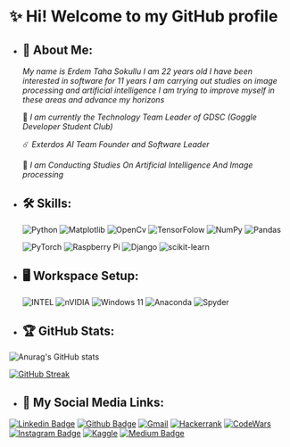 
# ✨ Hi! Welcome to my GitHub profile

- ## **📖 About Me:**
 
  *My name is Erdem Taha Sokullu I am 22 years old I have been interested in software for 11 years I am carrying out studies on image processing and artificial           intelligence I am trying to improve myself in these areas and advance my horizons*

  💫 *I am currently the Technology Team Leader of GDSC (Goggle Developer Student Club)*

  ☄️ *Exterdos AI Team Founder and Software Leader*
  
  🚀 *I am Conducting Studies On Artificial Intelligence And Image processing*
   
- ## **🛠️ Skills:**
  
   ![Python](https://img.shields.io/badge/python-3670A0?style=for-the-badge&logo=python&logoColor=ffdd54)
   ![Matplotlib](https://img.shields.io/badge/Matplotlib-%23ffffff.svg?style=for-the-badge&logo=Matplotlib&logoColor=black)
   ![OpenCv](https://img.shields.io/badge/OpenCV-27338e?style=for-the-badge&logo=OpenCV&logoColor=white) 
   ![TensorFolow](https://img.shields.io/badge/TensorFlow-FF6F00?style=for-the-badge&logo=tensorflow&logoColor=white)
   ![NumPy](https://img.shields.io/badge/numpy-%23013243.svg?style=for-the-badge&logo=numpy&logoColor=white)
   ![Pandas](https://img.shields.io/badge/pandas-%23150458.svg?style=for-the-badge&logo=pandas&logoColor=white)
   
   
   ![PyTorch](https://img.shields.io/badge/PyTorch-%23EE4C2C.svg?style=for-the-badge&logo=PyTorch&logoColor=white)
   ![Raspberry Pi](https://img.shields.io/badge/-RaspberryPi-C51A4A?style=for-the-badge&logo=Raspberry-Pi)
   ![Django](https://img.shields.io/badge/django-%23092E20.svg?style=for-the-badge&logo=django&logoColor=white)
   ![scikit-learn](https://img.shields.io/badge/scikit--learn-%23F7931E.svg?style=for-the-badge&logo=scikit-learn&logoColor=white)
   
- ## **🖥️ Workspace Setup:**
  ![INTEL](https://img.shields.io/badge/Intel%20Core_i5_10th-0071C5?style=for-the-badge&logo=intel&logoColor=white)
  ![nVIDIA](https://img.shields.io/badge/nVIDIA-%2376B900.svg?style=for-the-badge&logo=nVIDIA&logoColor=white)
  ![Windows 11](https://img.shields.io/badge/Windows%2011-%230079d5.svg?style=for-the-badge&logo=Windows%2011&logoColor=white)
  ![Anaconda](https://img.shields.io/badge/Anaconda-%2344A833.svg?style=for-the-badge&logo=anaconda&logoColor=white)
  ![Spyder](https://img.shields.io/badge/Spyder-838485?style=for-the-badge&logo=spyder%20ide&logoColor=maroon)
- ## **🏆 GitHub Stats:**
![Anurag's GitHub stats](https://github-readme-stats.vercel.app/api?username=Prometheussx&show_icons=true&theme=radical)
 
[![GitHub Streak](https://streak-stats.demolab.com?user=Prometheussx&date_format=j%20M%5B%20Y%5D&mode=weekly)](https://git.io/streak-stats)

- ## **🔗 My Social Media Links:**
 [![Linkedin Badge](https://img.shields.io/badge/LinkedIn-0077B5?style=for-the-badge&logo=linkedin&logoColor=white&link=link)](https://www.linkedin.com/in/erdem-taha-sokullu/)
 [![Github Badge](https://img.shields.io/badge/GitHub-100000?style=for-the-badge&logo=github&logoColor=white&link=link)](https://github.com/Prometheussx)
 [![Gmail](https://img.shields.io/badge/Gmail-D14836?style=for-the-badge&logo=gmail&logoColor=white&link=link)](mailto:erdemtahasokullu@gmail.com)
 [![Hackerrank](https://img.shields.io/badge/-Hackerrank-2EC866?style=for-the-badge&logo=HackerRank&logoColor=white&link=link)](https://www.hackerrank.com/erdemtahasokullu)
 [![CodeWars](https://img.shields.io/badge/Codewars-B1361E?style=for-the-badge&logo=Codewars&logoColor=white&link=link)](https://www.codewars.com/users/Prometheussx)
 [![Instagram Badge](	https://img.shields.io/badge/Instagram-E4405F?style=for-the-badge&logo=instagram&logoColor=white&link=link)](https://www.instagram.com/erdm_taha/) 
 [![Kaggle](https://img.shields.io/badge/Kaggle-20BEFF?style=for-the-badge&logo=Kaggle&logoColor=white&link=link)](https://www.kaggle.com/erdemtaha)
 [![Medium Badge](https://img.shields.io/badge/Medium-12100E?style=for-the-badge&logo=medium&logoColor=white&link=link)](https://medium.com/@erdemtahasokullu) 
 
